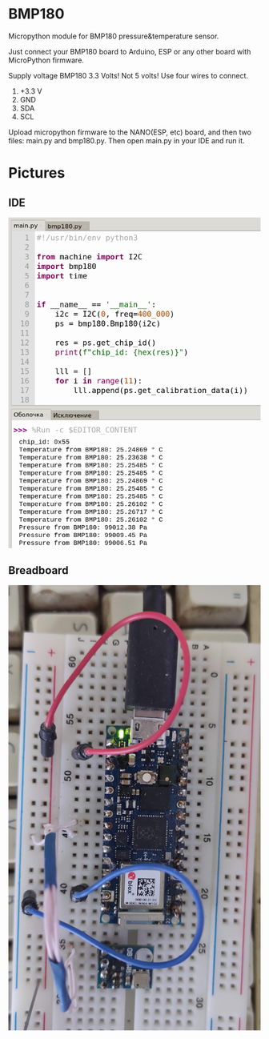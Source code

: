 # BMP180
Micropython module for BMP180 pressure&temperature sensor.

Just connect your BMP180 board to Arduino, ESP or any other board with MicroPython firmware.

Supply voltage BMP180 3.3 Volts! Not 5 volts! Use four wires to connect.
1. +3.3 V
2. GND
3. SDA
4. SCL

Upload micropython firmware to the NANO(ESP, etc) board, and then two files: main.py and bmp180.py. 
Then open main.py in your IDE and run it.

# Pictures

## IDE
![alt text](https://github.com/octaprog7/BMP180/blob/master/ide_180.png)
## Breadboard
![alt text](https://github.com/octaprog7/BMP180/blob/master/breadboard_180.jpg)

